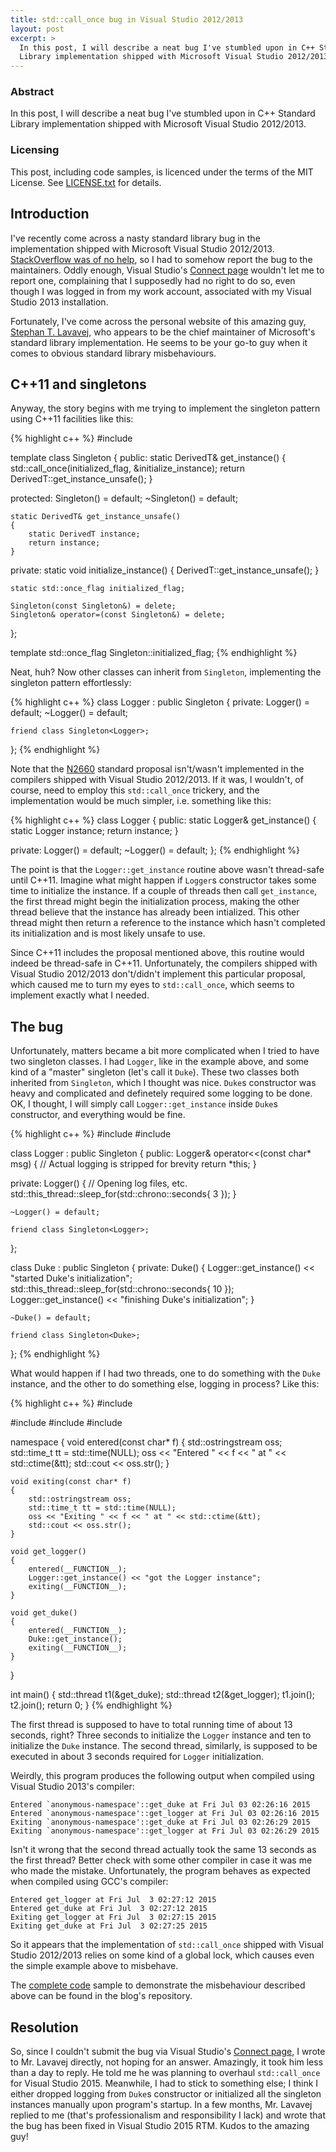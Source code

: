 ```yaml
---
title: std::call_once bug in Visual Studio 2012/2013
layout: post
excerpt: >
  In this post, I will describe a neat bug I've stumbled upon in C++ Standard
  Library implementation shipped with Microsoft Visual Studio 2012/2013.
---
```

### Abstract

In this post, I will describe a neat bug I've stumbled upon in C++ Standard
Library implementation shipped with Microsoft Visual Studio 2012/2013.

### Licensing

This post, including code samples, is licenced under the terms of the MIT
License.
See [LICENSE.txt] for details.

[LICENSE.txt]: https://github.com/egor-tensin/cpp-notes/blob/gh-pages/LICENSE.txt

## Introduction

I've recently come across a nasty standard library bug in the implementation
shipped with Microsoft Visual Studio 2012/2013.
[StackOverflow was of no help], so I had to somehow report the bug to the
maintainers.
Oddly enough, Visual Studio's [Connect page] wouldn't let me to report one,
complaining that I supposedly had no right to do so, even though I was logged
in from my work account, associated with my Visual Studio 2013 installation.

Fortunately, I've come across the personal website of this amazing guy,
[Stephan T. Lavavej], who appears to be the chief maintainer of Microsoft's
standard library implementation.
He seems to be your go-to guy when it comes to obvious standard library
misbehaviours.

[StackOverflow was of no help]: https://stackoverflow.com/questions/26477070/concurrent-stdcall-once-calls
[Connect page]: https://connect.microsoft.com/VisualStudio
[Stephan T. Lavavej]: http://nuwen.net/stl.html

## C++11 and singletons

Anyway, the story begins with me trying to implement the singleton pattern
using C++11 facilities like this:

{% highlight c++ %}
#include <mutex>

template <typename DerivedT>
class Singleton
{
public:
    static DerivedT& get_instance()
    {
        std::call_once(initialized_flag, &initialize_instance);
        return DerivedT::get_instance_unsafe();
    }

protected:
    Singleton() = default;
    ~Singleton() = default;

    static DerivedT& get_instance_unsafe()
    {
        static DerivedT instance;
        return instance;
    }

private:
    static void initialize_instance()
    {
        DerivedT::get_instance_unsafe();
    }

    static std::once_flag initialized_flag;

    Singleton(const Singleton&) = delete;
    Singleton& operator=(const Singleton&) = delete;
};

template <typename DerivedT>
std::once_flag Singleton<DerivedT>::initialized_flag;
{% endhighlight %}

Neat, huh?
Now other classes can inherit from `Singleton`, implementing the singleton
pattern effortlessly:

{% highlight c++ %}
class Logger : public Singleton<Logger>
{
private:
    Logger() = default;
    ~Logger() = default;

    friend class Singleton<Logger>;
};
{% endhighlight %}

Note that the [N2660] standard proposal isn't/wasn't implemented in the
compilers shipped with Visual Studio 2012/2013.
If it was, I wouldn't, of course, need to employ this `std::call_once`
trickery, and the implementation would be much simpler, i.e. something like
this:

{% highlight c++ %}
class Logger
{
public:
    static Logger& get_instance()
    {
        static Logger instance;
        return instance;
    }

private:
    Logger() = default;
    ~Logger() = default;
};
{% endhighlight %}

<div class="alert alert-info">
<p>The point is that the <code>Logger::get_instance</code> routine above wasn't
thread-safe until C++11.
Imagine what might happen if <code>Logger</code>s constructor takes some time
to initialize the instance.
If a couple of threads then call <code>get_instance</code>, the first thread
might begin the initialization process, making the other thread believe that
the instance has already been intialized.
This other thread might then return a reference to the instance which hasn't
completed its initialization and is most likely unsafe to use.</p>

<p>Since C++11 includes the proposal mentioned above, this routine would indeed
be thread-safe in C++11.
Unfortunately, the compilers shipped with Visual Studio 2012/2013 don't/didn't
implement this particular proposal, which caused me to turn my eyes to
<code>std::call_once</code>, which seems to implement exactly what I
needed.</p>
</div>

[N2660]: http://www.open-std.org/jtc1/sc22/wg21/docs/papers/2008/n2660.htm

## The bug

Unfortunately, matters became a bit more complicated when I tried to have two
singleton classes.
I had `Logger`, like in the example above, and some kind of a "master"
singleton (let's call it `Duke`).
These two classes both inherited from `Singleton`, which I thought was nice.
`Duke`s constructor was heavy and complicated and definetely required some
logging to be done.
OK, I thought, I will simply call `Logger::get_instance` inside `Duke`s
constructor, and everything would be fine.

{% highlight c++ %}
#include <chrono>
#include <thread>

class Logger : public Singleton<Logger>
{
public:
    Logger& operator<<(const char* msg)
    {
        // Actual logging is stripped for brevity
        return *this;
    }

private:
    Logger()
    {
        // Opening log files, etc.
        std::this_thread::sleep_for(std::chrono::seconds{ 3 });
    }

    ~Logger() = default;

    friend class Singleton<Logger>;
};

class Duke : public Singleton<Duke>
{
private:
    Duke()
    {
        Logger::get_instance() << "started Duke's initialization";
        std::this_thread::sleep_for(std::chrono::seconds{ 10 });
        Logger::get_instance() << "finishing Duke's initialization";
    }

    ~Duke() = default;

    friend class Singleton<Duke>;
};
{% endhighlight %}

What would happen if I had two threads, one to do something with the `Duke`
instance, and the other to do something else, logging in process?
Like this:

{% highlight c++ %}
#include <ctime>

#include <iostream>
#include <sstream>
#include <thread>

namespace
{
    void entered(const char* f)
    {
        std::ostringstream oss;
        std::time_t tt = std::time(NULL);
        oss << "Entered " << f << " at " << std::ctime(&tt);
        std::cout << oss.str();
    }

    void exiting(const char* f)
    {
        std::ostringstream oss;
        std::time_t tt = std::time(NULL);
        oss << "Exiting " << f << " at " << std::ctime(&tt);
        std::cout << oss.str();
    }

    void get_logger()
    {
        entered(__FUNCTION__);
        Logger::get_instance() << "got the Logger instance";
        exiting(__FUNCTION__);
    }

    void get_duke()
    {
        entered(__FUNCTION__);
        Duke::get_instance();
        exiting(__FUNCTION__);
    }
}

int main()
{
    std::thread t1(&get_duke);
    std::thread t2(&get_logger);
    t1.join();
    t2.join();
    return 0;
}
{% endhighlight %}

The first thread is supposed to have to total running time of about 13 seconds,
right?
Three seconds to initialize the `Logger` instance and ten to initialize the
`Duke` instance.
The second thread, similarly, is supposed to be executed in about 3 seconds
required for `Logger` initialization.

Weirdly, this program produces the following output when compiled using Visual
Studio 2013's compiler:

    Entered `anonymous-namespace'::get_duke at Fri Jul 03 02:26:16 2015
    Entered `anonymous-namespace'::get_logger at Fri Jul 03 02:26:16 2015
    Exiting `anonymous-namespace'::get_duke at Fri Jul 03 02:26:29 2015
    Exiting `anonymous-namespace'::get_logger at Fri Jul 03 02:26:29 2015

Isn't it wrong that the second thread actually took the same 13 seconds as the
first thread?
Better check with some other compiler in case it was me who made the mistake.
Unfortunately, the program behaves as expected when compiled using GCC's
compiler:

    Entered get_logger at Fri Jul  3 02:27:12 2015
    Entered get_duke at Fri Jul  3 02:27:12 2015
    Exiting get_logger at Fri Jul  3 02:27:15 2015
    Exiting get_duke at Fri Jul  3 02:27:25 2015

So it appears that the implementation of `std::call_once` shipped with Visual
Studio 2012/2013 relies on some kind of a global lock, which causes even the
simple example above to misbehave.

The [complete code] sample to demonstrate the misbehaviour described above can
be found in the blog's repository.

[complete code]: https://github.com/egor-tensin/cpp-notes/tree/gh-pages/src/posts/std_call_once_bug_in_visual_studio_2012_2013

## Resolution

So, since I couldn't submit the bug via Visual Studio's [Connect page], I wrote
to Mr. Lavavej directly, not hoping for an answer.
Amazingly, it took him less than a day to reply.
He told me he was planning to overhaul `std::call_once` for Visual Studio 2015.
Meanwhile, I had to stick to something else; I think I either dropped logging
from `Duke`s constructor or initialized all the singleton instances manually
upon program's startup.
In a few months, Mr. Lavavej replied to me (that's professionalism and
responsibility I lack) and wrote that the bug has been fixed in Visual Studio
2015 RTM.
Kudos to the amazing guy!
